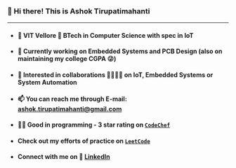 ### 👋 Hi there! This is Ashok Tirupatimahanti
---
- #### 🏫 VIT Vellore 📖 BTech in Computer Science with spec in IoT
- #### 🔭 Currently working on Embedded Systems and PCB Design (also on maintaining my college CGPA 😜)
- #### 👯 Interested in collaborations 🫱🏻‍🫲🏻 on IoT, Embedded Systems or System Automation
- #### 📫 You can reach me through E-mail: ashok.tirupatimahanti@gmail.com
- #### 👨‍💻 Good in programming - 3 star rating on [`CodeChef`](https://www.codechef.com/users/hash_oak)
- #### Check out my efforts of practice on [`LeetCode`](https://leetcode.com/hash_oak/)
- #### Connect with me on 🔗 [LinkedIn](https://www.linkedin.com/in/ashok-tirupatimahanti)

<!--
- 🔭 I’m currently working on ...
- 🌱 I’m currently learning ...
- 👯 I’m looking to collaborate on ...
- 🤔 I’m looking for help with ...
- 💬 Ask me about ...
- 📫 How to reach me: ...
- 😄 Pronouns: ...
- ⚡ Fun fact: ...
-->
